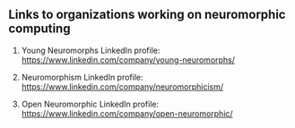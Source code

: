 ## Links to organizations working on neuromorphic computing

1. Young Neuromorphs LinkedIn profile: https://www.linkedin.com/company/young-neuromorphs/

2. Neuromorphism LinkedIn profile: https://www.linkedin.com/company/neuromorphicism/

3. Open Neuromorphic LinkedIn profile: https://www.linkedin.com/company/open-neuromorphic/
